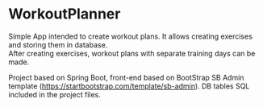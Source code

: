 # WorkoutPlanner
Simple App intended to create workout plans. It allows creating exercises and storing them in database.<br>
After creating exercises, workout plans with separate training days can be made.

Project based on Spring Boot, front-end based on  BootStrap SB Admin template (https://startbootstrap.com/template/sb-admin).
DB tables SQL included in the project files.
